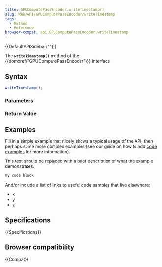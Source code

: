 ```yaml
---
title: GPUComputePassEncoder.writeTimestamp()
slug: Web/API/GPUComputePassEncoder/writeTimestamp
tags:
  - Method
  - Reference
browser-compat: api.GPUComputePassEncoder.writeTimestamp
---
```

{{DefaultAPISidebar("")}}

The **`writeTimestamp()`** method of the {{domxref("GPUComputePassEncoder")}} interface 

## Syntax

```js
writeTimestamp();
```

### Parameters



### Return Value



## Examples

Fill in a simple example that nicely shows a typical usage of the API, then perhaps some more complex examples (see our guide on how to add [code examples](/en-US/docs/MDN/Contribute/Structures/Code_examples) for more information).

This text should be replaced with a brief description of what the example demonstrates.

```js
my code block
```

And/or include a list of links to useful code samples that live elsewhere:

*   x
*   y
*   z

## Specifications

{{Specifications}}

## Browser compatibility

{{Compat}}

